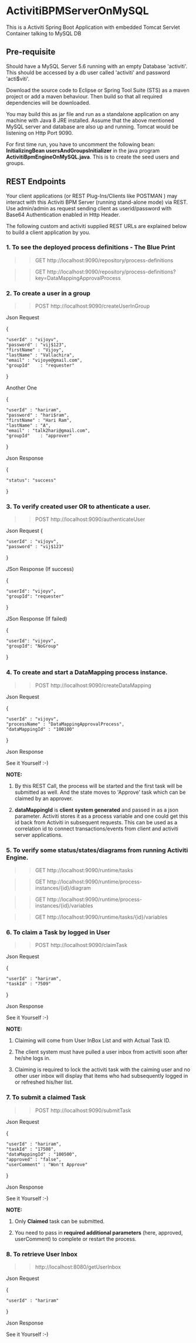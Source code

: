 # ActivitiBPMServerOnMySQL

This is a Activiti Spring Boot Application with embedded Tomcat Servlet Container talking to MySQL DB

## Pre-requisite

Should have a MySQL Server 5.6 running with an empty Database 'activiti'. This should be accessed by a db user called 'activiti' and password 'acti$viti'.

Download the source code to Eclipse or Spring Tool Suite (STS) as a maven project or add a maven behaviour. Then build so that all required dependencies will be downloaded.

You may build this as jar file and run as a standalone application on any machine with Java 8 JRE installed. Assume that the above mentioned MySQL server and database are also up and running. Tomcat would be listening on Http Port 9090. 

For first time run, you have to uncomment the following bean: **InitializingBean usersAndGroupsInitializer** in the java program **ActivitiBpmEngineOnMySQL.java**. This is to create the seed users and groups.

## REST Endpoints

Your client applications (or REST Plug-Ins/Clients like POSTMAN ) may interact with this Activiti BPM Server (running stand-alone mode) via REST. Use admin/admin as request sending client as userid/password with Base64 Authentication enabled in Http Header. 

The following custom and activiti supplied REST URLs are explained below to build a client application by you. 

### 1. To see the deployed process definitions - The Blue Print

>> GET http://localhost:9090/repository/process-definitions

>> GET http://localhost:9090/repository/process-definitions?key=DataMappingApprovalProcess


### 2. To create a user in a group 

>> POST http://localhost:9090/createUserInGroup

Json Request

{

    "userId" : "vijoyv", 
    "password" : "vij$123", 
    "firstName" : "Vijoy", 
    "lastName" : "Vallachira",
    "email" : "vijoye@gmail.com", 
    "groupId"    : "requester"
    
}

Another One

{

    "userId" : "hariram", 
    "password" : "hari$ram", 
    "firstName" : "Hari Ram", 
    "lastName" : "A",
    "email" : "talk2hari@gmail.com", 
    "groupId"    : "approver"

}

Json Response

{

    "status": "success"
}

### 3. To verify created user OR to athenticate a user.

>> POST http://localhost:9090/authenticateUser

Json Request
{

    "userId" : "vijoyv", 
    "password" : "vij$123"
    
}

JSon Response (If success)

{

    "userId": "vijoyv",
    "groupId": "requester"
  
}

JSon Response (If failed)

{ 

    "userId": "vijoyv",
    "groupId": "NoGroup"
    
}

### 4. To create and start a DataMapping process instance.

>> POST http://localhost:9090/createDataMapping

Json Request

{

    "userId" : "vijoyv", 
    "processName" : "DataMappingApprovalProcess", 
    "dataMappingId" : "100100"
    
}

Json Response

See it Yourself :-)


**NOTE:**

1. By this REST Call, the process will be started and the first task will be submitted as well. And the state moves to 'Approve' task which can be claimed by an approver.

2. **dataMappingId** is **client system generated** and passed in as a json parameter. Activiti stores it as a process variable and one could get this id back from Activiti in subsequent requests. This can be used as a correlation id to connect transactions/events from client and activiti server applications.


### 5. To verify some status/states/diagrams from running Activiti Engine.

>> GET http://localhost:9090/runtime/tasks

>> GET http://localhost:9090/runtime/process-instances/{id}/diagram

>> GET http://localhost:9090/runtime/process-instances/{id}/variables

>> GET http://localhost:9090/runtime/tasks/{id}/variables


### 6. To claim a Task by logged in User

>> POST http://localhost:9090/claimTask


Json Request

{

    "userId" : "hariram",   
    "taskId" : "7509"       
}

Json Response

See it Yourself :-)


**NOTE:**

1. Claiming will come from User InBox List and with Actual Task ID.

2. The client system must have pulled a user inbox from activiti soon after he/she logs in.

3. Claiming is required to lock the activiti task with the caiming user and no other user inbox will display that items who had subsequently logged in or refreshed his/her list.


### 7. To submit a claimed Task

>> POST http://localhost:9090/submitTask

Json Request

{

    "userId" : "hariram", 
    "taskId" : "17508", 
    "dataMappingId" : "100500", 
    "approved" : "false", 
    "userComment" : "Won't Approve" 
    
}

Json Response

See it Yourself :-)

**NOTE:**

1. Only **Claimed** task can be submitted.

2. You need to pass in **required additional parameters** (here, approved, userComment) to complete or restart the process.


### 8. To retrieve User Inbox

>> http://localhost:8080/getUserInbox

Json Request

{

    "userId" : "hariram"
    
}


Json Response

See it Yourself :-)
